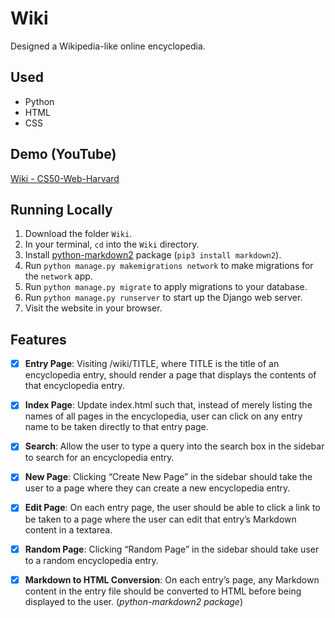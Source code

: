 # Wiki

Designed a Wikipedia-like online encyclopedia.

## Used

- Python
- HTML
- CSS

## Demo (YouTube)

[Wiki - CS50-Web-Harvard](https://www.youtube.com/watch?v=xmsaLCAON20&feature=youtu.be)

## Running Locally

1. Download the folder `Wiki`.
2. In your terminal, `cd` into the `Wiki` directory.
3. Install [python-markdown2](https://github.com/trentm/python-markdown2) package (`pip3 install markdown2`).
4. Run `python manage.py makemigrations network` to make migrations for the `network` app.
5. Run `python manage.py migrate` to apply migrations to your database.
6. Run `python manage.py runserver` to start up the Django web server.
7. Visit the website in your browser.

## Features

- [x] **Entry Page**: Visiting /wiki/TITLE, where TITLE is the title of an encyclopedia entry, should render a page that displays the contents of that encyclopedia entry.
- [x] **Index Page**: Update index.html such that, instead of merely listing the names of all pages in the encyclopedia, user can click on any entry name to be taken directly to that entry page.
- [x] **Search**: Allow the user to type a query into the search box in the sidebar to search for an encyclopedia entry.
- [x] **New Page**: Clicking “Create New Page” in the sidebar should take the user to a page where they can create a new encyclopedia entry.
- [x] **Edit Page**: On each entry page, the user should be able to click a link to be taken to a page where the user can edit that entry’s Markdown content in a textarea.
- [x] **Random Page**: Clicking “Random Page” in the sidebar should take user to a random encyclopedia entry.
- [x] **Markdown to HTML Conversion**: On each entry’s page, any Markdown content in the entry file should be converted to HTML before being displayed to the user. (*python-markdown2 package*)


